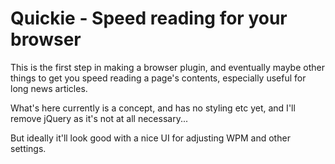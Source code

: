Quickie - Speed reading for your browser
=========

This is the first step in making a browser plugin, and eventually maybe other things to get you speed reading a page's contents, especially useful for long news articles.

What's here currently is a concept, and has no styling etc yet, and I'll remove jQuery as it's not at all necessary...

But ideally it'll look good with a nice UI for adjusting WPM and other settings.



